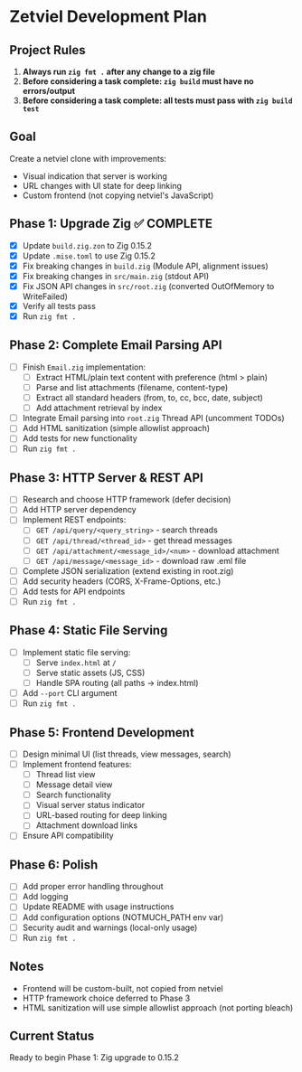 # Zetviel Development Plan

## Project Rules
1. **Always run `zig fmt .` after any change to a zig file**
2. **Before considering a task complete: `zig build` must have no errors/output**
3. **Before considering a task complete: all tests must pass with `zig build test`**

## Goal
Create a netviel clone with improvements:
- Visual indication that server is working
- URL changes with UI state for deep linking
- Custom frontend (not copying netviel's JavaScript)

## Phase 1: Upgrade Zig ✅ COMPLETE
- [x] Update `build.zig.zon` to Zig 0.15.2
- [x] Update `.mise.toml` to use Zig 0.15.2
- [x] Fix breaking changes in `build.zig` (Module API, alignment issues)
- [x] Fix breaking changes in `src/main.zig` (stdout API)
- [x] Fix JSON API changes in `src/root.zig` (converted OutOfMemory to WriteFailed)
- [x] Verify all tests pass
- [x] Run `zig fmt .`

## Phase 2: Complete Email Parsing API
- [ ] Finish `Email.zig` implementation:
  - [ ] Extract HTML/plain text content with preference (html > plain)
  - [ ] Parse and list attachments (filename, content-type)
  - [ ] Extract all standard headers (from, to, cc, bcc, date, subject)
  - [ ] Add attachment retrieval by index
- [ ] Integrate Email parsing into `root.zig` Thread API (uncomment TODOs)
- [ ] Add HTML sanitization (simple allowlist approach)
- [ ] Add tests for new functionality
- [ ] Run `zig fmt .`

## Phase 3: HTTP Server & REST API
- [ ] Research and choose HTTP framework (defer decision)
- [ ] Add HTTP server dependency
- [ ] Implement REST endpoints:
  - [ ] `GET /api/query/<query_string>` - search threads
  - [ ] `GET /api/thread/<thread_id>` - get thread messages
  - [ ] `GET /api/attachment/<message_id>/<num>` - download attachment
  - [ ] `GET /api/message/<message_id>` - download raw .eml file
- [ ] Complete JSON serialization (extend existing in root.zig)
- [ ] Add security headers (CORS, X-Frame-Options, etc.)
- [ ] Add tests for API endpoints
- [ ] Run `zig fmt .`

## Phase 4: Static File Serving
- [ ] Implement static file serving:
  - [ ] Serve `index.html` at `/`
  - [ ] Serve static assets (JS, CSS)
  - [ ] Handle SPA routing (all paths → index.html)
- [ ] Add `--port` CLI argument
- [ ] Run `zig fmt .`

## Phase 5: Frontend Development
- [ ] Design minimal UI (list threads, view messages, search)
- [ ] Implement frontend features:
  - [ ] Thread list view
  - [ ] Message detail view
  - [ ] Search functionality
  - [ ] Visual server status indicator
  - [ ] URL-based routing for deep linking
  - [ ] Attachment download links
- [ ] Ensure API compatibility

## Phase 6: Polish
- [ ] Add proper error handling throughout
- [ ] Add logging
- [ ] Update README with usage instructions
- [ ] Add configuration options (NOTMUCH_PATH env var)
- [ ] Security audit and warnings (local-only usage)
- [ ] Run `zig fmt .`

## Notes
- Frontend will be custom-built, not copied from netviel
- HTTP framework choice deferred to Phase 3
- HTML sanitization will use simple allowlist approach (not porting bleach)

## Current Status
Ready to begin Phase 1: Zig upgrade to 0.15.2
